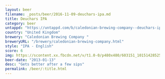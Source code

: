 ```yaml
---
layout: beer
filename: _posts/beer/2016-11-09-deuchars-ipa.md
title: Deuchars IPA
category: beer
untappd: "https://untappd.com/b/caledonian-brewing-company--deuchars-ipa/14649"
country: "United Kingdom"
brewery: "Caledonian Brewing Company "
breweryURL: "/brewery/caledonian-brewing-company.html"
style: "IPA - English"
score: 6
img: https://scontent.xx.fbcdn.net/v/t1.0-0/p480x480/603151_10151428525283745_670825446_n.jpg?oh=494965b7ef64ba5ec14ca592f8fb00c6&oe=593E5FB0
beer-date: "2013-01-13"
desc: "Gets better after a few sips"
permalink: /beer/:title.html
---
```

